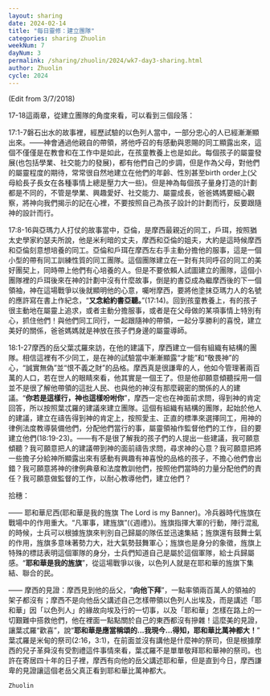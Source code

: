```yaml
---
layout: sharing
date: 2024-02-14
title: "每日靈修：建立團隊"
categories: sharing Zhuolin
weekNum: 7
dayNum: 3
permalink: /sharing/zhuolin/2024/wk7-day3-sharing.html
author: Zhuolin
cycle: 2024
---
```


(Edit from 3/7/2018)  

17-18這兩章，從建立團隊的角度來看，可以看到三個段落：  

17:1-7磐石出水的故事裡，經歷試驗的以色列人當中，一部分忠心的人已經漸漸顯出來。——神會通過他親自的帶領，將他呼召的有感動與恩賜的同工顯露出來，這個不僅僅是在教會和在工作中是如此，在孩童教養上也是如此。每個孩子的屬靈發展(也包括學業、社交能力的發展)，都有他們自己的步調，但是作為父母，對他們的屬靈程度的期待，常常很自然地建立在他們的年齡、性別甚至birth order上(父母給長子長女在各種事情上總是壓力大一些)。但是神為每個孩子量身打造的計劃都是不同的，不管是學業、興趣愛好、社交能力、屬靈成長，爸爸媽媽要細心觀察，將神向我們揭示的記在心裡，不要按照自己為孩子設計的計劃而行，反要跟隨神的設計而行。  

17:8-16與亞瑪力人打仗的故事當中，亞倫，是摩西最親近的同工，戶珥，按照猶太史學家約瑟夫所說，他是米利暗的丈夫，摩西和亞倫的姐夫，大約是這時候摩西和亞倫刻意想培養的同工。亞倫和戶珥在摩西左右手主動分擔他的服事，這是一個小型的帶有同工訓練性質的同工團隊。這個團隊建立在一對有共同呼召的同工的美好團契上，同時帶上他們有心培養的人。但是不要依賴人試圖建立的團隊，這個小團隊裡的戶珥後來在神的計劃中沒有什麼故事，倒是約書亞成為繼摩西後的下一個領袖，神在這場戰爭以後就顯明他的心意，囑咐摩西，要將他塗抹亞瑪力人的名號的應許寫在書上作紀念，“**又念給約書亞聽。**”(17:14)。回到孩童教養上，有的孩子很主動地在屬靈上追求，或者主動分擔服事，或者是在父母做的某項事情上特別有心，抓住他們！與他們同工同行，一起跟隨神的帶領，一起分享勝利的喜悅，建立美好的關係，爸爸媽媽就是神放在孩子們身邊的屬靈導師。  

18:1-27摩西的岳父葉忒羅來訪，在他的建議下，摩西建立一個有組織有結構的團隊。相信這裡有不少同工，是在神的試驗當中漸漸顯露“才能”和“敬畏神”的心，“誠實無偽”並“恨不義之財”的品格。摩西真是很謙卑的人，他如今管理著兩百萬的人口，若在世人的眼睛來看，他其實是一個王了。但是他卻願意傾聽採用一個並不是很了解他帶領的這批人民、也與他的神沒有那麼親密的關係的人的建議。“**你若是這樣行，神也這樣吩咐你**”，摩西一定也在神面前求問，得到神的肯定回答，所以按照葉忒羅的建議來建立團隊。這個有組織有結構的團隊，起始於他人的建議，建立在禱告得到神的肯定上，按照愛主、正直的標準來選擇同工，用神的律例法度教導裝備他們，分配他們當行的事，屬靈領袖作監督他們的工作，目的要建立他們(18:19-23)。——有不是很了解我的孩子們的人提出一些建議，我可願意傾聽？我可願意把人的建議帶到神的面前禱告求問，尋求神的心意？我可願意把將一些擔子分給神所顯露出來有感動有興趣有神喜悅的品格的孩子，不擔心他們會出錯？我可願意將神的律例典章和法度教訓他們，按照他們當時的力量分配他們的責任？我可願意做監督的工作，以耐心教導他們，建立他們？  

拾穗：  

—— 耶和華尼西(耶和華是我的旌旗 The Lord is my Banner)。冷兵器時代旌旗在戰場中的作用重大。“凡軍事，建旌旗”(《週禮》)。旌旗指揮大軍的行動，陣行混亂的時候，士兵可以根據旌旗來判別自己歸屬的隊伍並迅速集結；旌旗還有鼓舞士氣的作用，旌旗多意味著勢力大，壯大氣勢鼓舞軍心；旌旗也是身分的象徵，旌旗上特殊的標誌表明這個軍隊的身分，士兵們知道自己是屬於這個軍隊，給士兵歸屬感。“**耶和華是我的旌旗**”，從這場戰爭以後，以色列人就是在耶和華的旌旗下集結、聯合的民。  

—— 摩西的見證：摩西見到他的岳父，“**向他下拜**”，一點率領兩百萬人的領袖的架子都沒有；摩西不是向他岳父講述自己怎樣帶領以色列人出埃及，而是講述「耶和華」因「以色列人」的緣故向埃及行的一切事，以及「耶和華」怎樣在路上的一切艱難中搭救他們，他在裡面一點點關於自己的東西都沒有摻雜！這麼美的見證，讓葉忒羅“歡喜”，說“**耶和華是應當稱頌的...我現今...得知，耶和華比萬神都大！**” 葉忒羅是米甸的祭司(2:16，3:1)，在前面並沒有講他是什麼神的祭司，但是根據摩西的兒子革舜沒有受割禮這件事情來看，葉忒羅不是單單敬拜耶和華神的祭司。也許在寄居四十年的日子裡，摩西有向他的岳父講述耶和華，但是直到今日，摩西謙卑的見證讓這個老岳父真正看到耶和華比萬神都大。  

`Zhuolin`  

